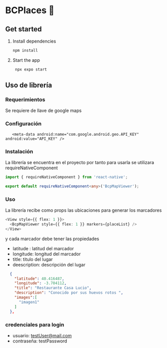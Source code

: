 # BCPlaces 👋

## Get started

1. Install dependencies

   ```bash
   npm install
   ```

2. Start the app

   ```bash
    npx expo start
   ```

## Uso de librería

### Requerimientos

Se requiere de llave de google maps

### Configuración

```xlm
   <meta-data android:name="com.google.android.geo.API_KEY" android:value="API_KEY" />
```

### Instalación

La librería se encuentra en el proyecto por tanto para usarla se utilizara requireNativeComponent

```typescript
import { requireNativeComponent } from 'react-native';

export default requireNativeComponent<any>('BcpMapViewer');
```

### Uso

La librería recibe como props las ubicaciones para generar los marcadores

```typescript
<View style={{ flex: 1 }}>
  <BcpMapViewer style={{ flex: 1 }} markers={placeList} />
</View>
```

y cada marcador debe tener las propiedades

- latitude : latitud del marcador
- longitude: longitud del marcador
- title: titulo del lugar
- deescription: descripción del lugar

```json
  {
    "latitude": 40.416487,
    "longitude": -3.704112,
    "title": "Restaurante Casa Lucio",
    "description": "Conocido por sus huevos rotos ",
    "images":[
      "imagen1"
    ]
  },
```

### credenciales para login

- usuario: testUser@mail.com
- contraseña: testPassword
